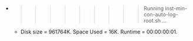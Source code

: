 * >>>>>>>>> Running inst-min-con-auto-log-root.sh ...
  * Disk size = 961764K. Space Used = 16K. Runtime = 00:00:00:01.
